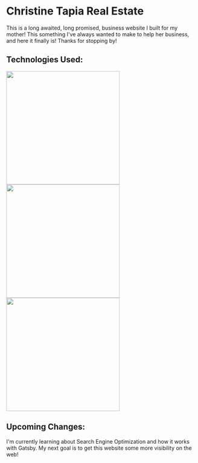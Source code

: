 # Christine Tapia Real Estate

This is a long awaited, long promised, business website I built for my mother! This something I've always wanted to make to help her business, and here it finally is! Thanks for stopping by!

## Technologies Used: 
<img src="https://user-images.githubusercontent.com/31228341/84543583-7972a700-acb0-11ea-8ff3-9400fe8765f4.png" width="300" /> 
<img src="https://www.gatsbyjs.org/Gatsby-Logo.svg" width="300" /> 
<img src="https://www.netlify.com/img/press/logos/full-logo-light.png" width="300" /> 

## Upcoming Changes: 
I'm currently learning about Search Engine Optimization and how it works with Gatsby. My next goal is to get this website some more visibility on the web!
